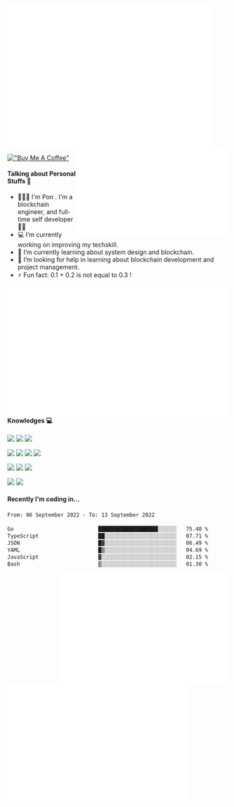 <div>
  <a href="https://github.com/ponlv"><img width=465px align="center" src="/metrics/main.svg" alt="Pon Le"></a>
  <a href="https://github.com/ponlv"><img width=345px align="right" src='https://raw.githubusercontent.com/ponlv/github-stats-transparent/main/generated/languages.svg' alt="Planxnx" />
</a>
</div>

[!["Buy Me A Coffee"](https://www.buymeacoffee.com/assets/img/custom_images/orange_img.png)](https://www.buymeacoffee.com/ponlv)

#### Talking about Personal Stuffs 🎯
- 🧑🏻‍💻 I'm Pon . I'm a blockchain engineer, and full-time self developer✌🏻
- 💻 I’m currently working on improving my techskill.
- 🌱 I’m currently learning about system design and blockchain.
- 🤔 I’m looking for help in learning about blockchain development and project management.
- ⚡ Fun fact: 0.1 + 0.2 is not equal to 0.3 !

<a href="https://github.com/ponlv"><img align="right" src="https://raw.githubusercontent.com/ponlv/github-stats-transparent/main/generated/overview.svg" alt="Pon Le"></a>


#### Knowledges 💻

![](https://img.shields.io/badge/-Golang-000000?style=flat-square&logo=go)
![](https://img.shields.io/badge/-Javascript-000000?style=flat-square&logo=javascript)
![](https://img.shields.io/badge/-Typescript-000000?style=flat-square&logo=typescript)

![](https://img.shields.io/badge/-Node.js-000000?style=flat-square&logo=Node.js)
![](https://img.shields.io/badge/-Postgresql-000000?style=flat-square&logo=postgresql&logoColor=white)
![](https://img.shields.io/badge/-Redis-000000?style=flat-square&logo=redis)
![](https://img.shields.io/badge/-Docker-000000?style=flat-square&logo=docker)

![](https://img.shields.io/badge/-Google%20Cloud-000000?style=flat-square&logo=google-cloud)
![](https://img.shields.io/badge/-Firebase-000000?style=flat-square&logo=firebase)
![](https://img.shields.io/badge/-Ethereum-000000?style=flat-square&logo=Ethereum)

![](https://img.shields.io/badge/-Git-000000?style=flat-square&logo=git)
![](https://img.shields.io/badge/-Github-000000?style=flat-square&logo=github)

#### Recently I'm coding in...

<!--START_SECTION:waka-->

```text
From: 06 September 2022 - To: 13 September 2022

Go                           ███████████████████░░░░░░   75.40 %
TypeScript                   ██░░░░░░░░░░░░░░░░░░░░░░░   07.71 %
JSON                         █▓░░░░░░░░░░░░░░░░░░░░░░░   06.49 %
YAML                         █▒░░░░░░░░░░░░░░░░░░░░░░░   04.69 %
JavaScript                   ▓░░░░░░░░░░░░░░░░░░░░░░░░   02.15 %
Bash                         ▒░░░░░░░░░░░░░░░░░░░░░░░░   01.30 %
```

<!--END_SECTION:waka-->

<a href="https://github.com/ponlv"><img width=380px align="right" src="/metrics/plugin.languages.used.svg" alt="Planxnx"></a>
<a href="https://github.com/ponlv"><img width=410px align="left" src="/metrics/plugin.achivements.svg" alt="Planxnx"></a>
